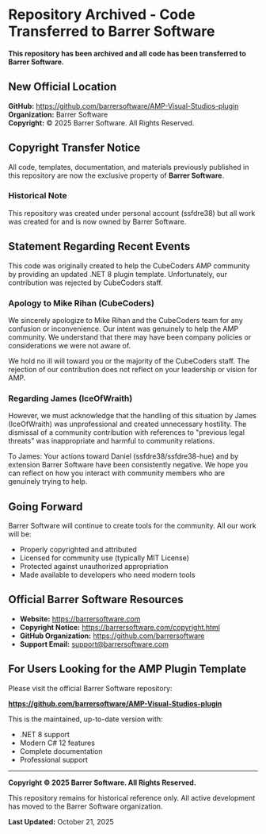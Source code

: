 # Repository Archived - Code Transferred to Barrer Software

**This repository has been archived and all code has been transferred to Barrer Software.**

## New Official Location

**GitHub:** https://github.com/barrersoftware/AMP-Visual-Studios-plugin  
**Organization:** Barrer Software  
**Copyright:** © 2025 Barrer Software. All Rights Reserved.

## Copyright Transfer Notice

All code, templates, documentation, and materials previously published in this 
repository are now the exclusive property of **Barrer Software**.

### Historical Note

This repository was created under personal account (ssfdre38) but all work was 
created for and is now owned by Barrer Software.

## Statement Regarding Recent Events

This code was originally created to help the CubeCoders AMP community by providing 
an updated .NET 8 plugin template. Unfortunately, our contribution was rejected by 
CubeCoders staff.

### Apology to Mike Rihan (CubeCoders)

We sincerely apologize to Mike Rihan and the CubeCoders team for any confusion or 
inconvenience. Our intent was genuinely to help the AMP community. We understand 
that there may have been company policies or considerations we were not aware of.

We hold no ill will toward you or the majority of the CubeCoders staff. The rejection 
of our contribution does not reflect on your leadership or vision for AMP.

### Regarding James (IceOfWraith)

However, we must acknowledge that the handling of this situation by James (IceOfWraith) 
was unprofessional and created unnecessary hostility. The dismissal of a community 
contribution with references to "previous legal threats" was inappropriate and harmful 
to community relations.

To James: Your actions toward Daniel (ssfdre38/ssfdre38-hue) and by extension Barrer 
Software have been consistently negative. We hope you can reflect on how you interact 
with community members who are genuinely trying to help.

## Going Forward

Barrer Software will continue to create tools for the community. All our work will be:
- Properly copyrighted and attributed
- Licensed for community use (typically MIT License)
- Protected against unauthorized appropriation
- Made available to developers who need modern tools

## Official Barrer Software Resources

- **Website:** https://barrersoftware.com
- **Copyright Notice:** https://barrersoftware.com/copyright.html
- **GitHub Organization:** https://github.com/barrersoftware
- **Support Email:** support@barrersoftware.com

## For Users Looking for the AMP Plugin Template

Please visit the official Barrer Software repository:

**https://github.com/barrersoftware/AMP-Visual-Studios-plugin**

This is the maintained, up-to-date version with:
- .NET 8 support
- Modern C# 12 features
- Complete documentation
- Professional support

---

**Copyright © 2025 Barrer Software. All Rights Reserved.**

This repository remains for historical reference only. All active development 
has moved to the Barrer Software organization.

**Last Updated:** October 21, 2025
